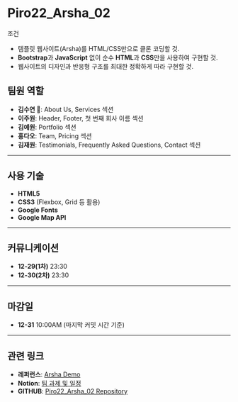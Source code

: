 # Piro22_Arsha_02

조건
- 템플릿 웹사이트(Arsha)를 HTML/CSS만으로 클론 코딩할 것. 
- **Bootstrap**과 **JavaScript** 없이 순수 **HTML**과 **CSS**만을 사용하여 구현할 것. 
- 웹사이트의 디자인과 반응형 구조를 최대한 정확하게 따라 구현할 것.

## 팀원 역할

- **김수연 👑**: About Us, Services 섹션
- **이주원**: Header, Footer, 첫 번째 회사 이름 섹션
- **김예원**: Portfolio 섹션
- **홍다오**: Team, Pricing 섹션
- **김재원**: Testimonials, Frequently Asked Questions, Contact 섹션

---

## 사용 기술

- **HTML5**
- **CSS3** (Flexbox, Grid 등 활용)
- **Google Fonts**
- **Google Map API**

---

## 커뮤니케이션

- **12-29(1차)** 23:30
- **12-30(2차)** 23:30

---

## 마감일

- **12-31** 10:00AM (마지막 커밋 시간 기준)

---

## 관련 링크

- **레퍼런스**: [Arsha Demo](https://bootstrapmade.com/demo/Arsha/)
- **Notion**: [팀 과제 및 일정](https://www.notion.so/16a4042295a980508548f69608b45b1d?pvs=21)
- **GITHUB**: [Piro22_Arsha_02 Repository](https://github.com/Pirogramming-22/Piro22_Arsha_02)